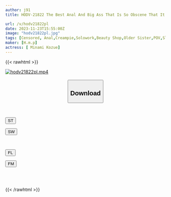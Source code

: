 ```yaml
---
author: j91
title: HODV-21822 The Best Anal And Big Ass That Is So Obscene That It Makes You Jealous Kozue Minami

url: /v/hodv21822pl
date: 2023-11-23T15:55:00Z
image: "hodv21822pl.jpg"
tags: [Censored, Anal,Creampie,Solowork,Beauty Shop,Older Sister,POV,Slut,Huge Butt	]
maker: [H.m.p]
actress: [ Minami Kozue]
---
```



{{< rawhtml >}}

<div class="video" data-videoid="3AJpKpRAz8URLQ">
    <a href="javascript:;">
        <img src="/v/hodv21822pl/hodv21822pl.jpg" width="WIDTH" height="HEIGHT" alt="hodv21822pl.mp4" loading="lazy">
    </a>
</div>

<script type="text/javascript" src="https://j91.asia/asset/on-demand-st.js"></script>

<br>
  <link rel="stylesheet" href="https://j91.asia/asset/bs5.css">
  
  <center>
  <button class="btn btn-primary" type="button" data-bs-toggle="collapse" data-bs-target=".multi-collapse" aria-expanded="false" aria-controls="multiCollapseExample1 multiCollapseExample2"><h2>Download</h2></button></center>
</p>
<div class="row">
  <div class="col">
    <div class="collapse multi-collapse" id="multiCollapseExample1">
      <div class="card card-body">
	      	      <br>
<div class="buttons">  
<p><a href="https://streamtape.to/v/3AJpKpRAz8URLQ" target="_blank"><button class="btn-hover color-3"><i class="fa fa-download"></i> ST</button></a></p>
<p><a href="https://flaswish.com/qj2nh4rm1xcw" target="_blank"><button class="btn-hover color-2"><i class="fa fa-download"></i> SW</button></a></p></div>
    </div>
  </div>
</div>
  <div class="col">
    <div class="collapse multi-collapse" id="multiCollapseExample2">
      <div class="card card-body">
	      <br>
<div class="buttons">
<p><a href="https://filelions.site/f/qx18i5kbiylp" target="_blank"><button class="btn-hover color-9"><i class="fa fa-download"></i> FL</button></a></p>
<p><a href="https://filemoon.sx/d/xv5j9h882f9b" target="_blank"><button class="btn-hover color-8"><i class="fa fa-download"></i> FM</button></a></p></div>
<br><br>
      </div>
    </div>
  </div>
</div>

{{< /rawhtml >}}
